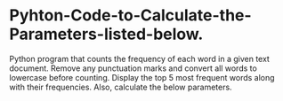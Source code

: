 # Pyhton-Code-to-Calculate-the-Parameters-listed-below.
Python program that counts the frequency of each word in a given text document. Remove any punctuation marks and convert all words to lowercase before counting. Display the top 5 most frequent words along with their frequencies. Also, calculate the below parameters. 
